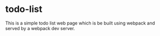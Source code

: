 # todo-list
This is a simple todo list web page which is be built using webpack and served by a webpack dev server.
